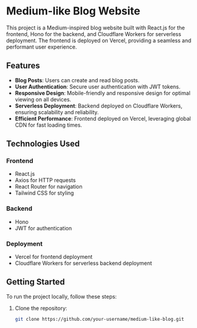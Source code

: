 # Medium-like Blog Website

This project is a Medium-inspired blog website built with React.js for the frontend, Hono for the backend, and Cloudflare Workers for serverless deployment. The frontend is deployed on Vercel, providing a seamless and performant user experience.

## Features

- **Blog Posts**: Users can create and read blog posts.
- **User Authentication**: Secure user authentication with JWT tokens.
- **Responsive Design**: Mobile-friendly and responsive design for optimal viewing on all devices.
- **Serverless Deployment**: Backend deployed on Cloudflare Workers, ensuring scalability and reliability.
- **Efficient Performance**: Frontend deployed on Vercel, leveraging global CDN for fast loading times.

## Technologies Used

### Frontend

- React.js
- Axios for HTTP requests
- React Router for navigation
- Tailwind CSS for styling

### Backend

- Hono
- JWT for authentication

### Deployment

- Vercel for frontend deployment
- Cloudflare Workers for serverless backend deployment

## Getting Started

To run the project locally, follow these steps:

1. Clone the repository:
   ```bash
   git clone https://github.com/your-username/medium-like-blog.git
